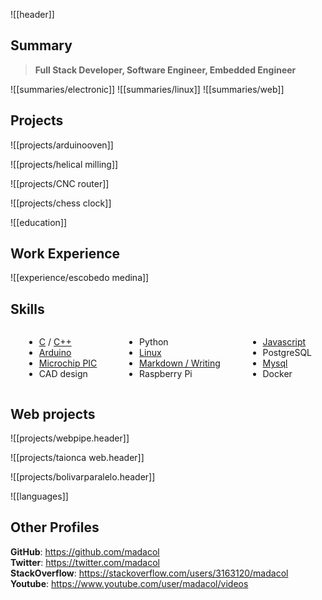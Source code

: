 ![[header]]

## Summary

> **Full Stack Developer, Software Engineer, Embedded Engineer**

![[summaries/electronic]]
![[summaries/linux]]
![[summaries/web]]

## Projects

![[projects/arduinooven]]

![[projects/helical milling]]

![[projects/CNC router]]

![[projects/chess clock]]

![[education]]

## Work Experience

![[experience/escobedo medina]]

## Skills

<div class="columnList" style="display: flex; justify-content: space-around">
<div style="display: flex; flex-direction: column">

- [C](https://github.com/madacol/helical-milling/blob/master/main%20-%20Fresado%20helicoidal.c) / [C++](https://github.com/madacol/ArduinoOven/blob/master/ArduinoOven.ino)
- [Arduino](https://github.com/madacol/ArduinoOven)
- [Microchip PIC](https://github.com/madacol/helical-milling)
- CAD design

</div>
<div style="display: flex; flex-direction: column">

- Python
- [Linux](https://stackoverflow.com/search?q=user:3163120+[linux])
- [Markdown / Writing](https://github.com/madacol/knowledge)
- Raspberry Pi

</div>
<div style="display: flex; flex-direction: column">

- [Javascript](https://stackoverflow.com/search?q=user:3163120+[javascript])
- PostgreSQL
- [Mysql](https://stackoverflow.com/search?q=user:3163120+[mysql])
- Docker

</div>
</div>

## Web projects

![[projects/webpipe.header]]

![[projects/taionca web.header]]

![[projects/bolivarparalelo.header]]

![[languages]]

## Other Profiles

**GitHub**: <https://github.com/madacol>\
**Twitter**: <https://twitter.com/madacol>\
**StackOverflow**: <https://stackoverflow.com/users/3163120/madacol>\
**Youtube**: <https://www.youtube.com/user/madacol/videos>
